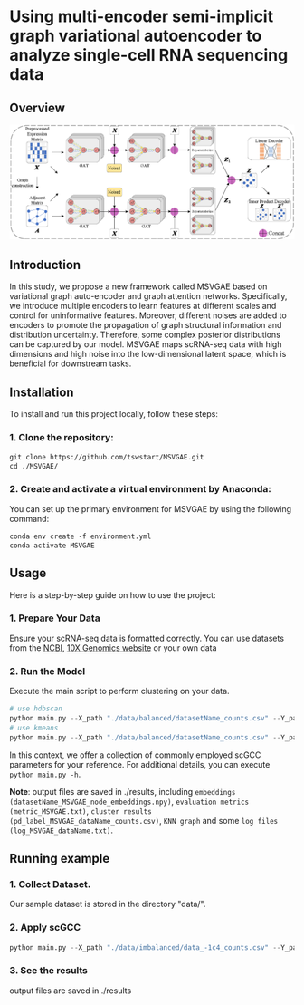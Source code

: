 # Using multi-encoder semi-implicit graph variational autoencoder to analyze single-cell RNA sequencing data

## Overview

![](model.png)

## Introduction

In this study, we propose a new framework called MSVGAE based on variational graph auto-encoder and graph attention networks. Specifically, we introduce multiple encoders to learn features at different scales and control for uninformative features. Moreover, different noises are added to encoders to promote the propagation of graph structural information and distribution uncertainty. Therefore, some complex posterior distributions can be captured by our model. MSVGAE maps scRNA-seq data with high dimensions and high noise into the low-dimensional latent space, which is beneficial for downstream tasks.

## Installation

To install and run this project locally, follow these steps:

### 1. Clone the repository:

```
git clone https://github.com/tswstart/MSVGAE.git
cd ./MSVGAE/
```

### 2. Create and activate a virtual environment by Anaconda:

You can set up the primary environment for MSVGAE by using the following command:

```
conda env create -f environment.yml
conda activate MSVGAE
```

## Usage
Here is a step-by-step guide on how to use the project:
### 1. Prepare Your Data

Ensure your scRNA-seq data is formatted correctly. You can use datasets from the [NCBI](https://www.ncbi.nlm.nih.gov/), [10X Genomics website](https://www.10xgenomics.com/) or your own data

### 2. **Run the Model**

 Execute the main script to perform clustering on your data.

```python
# use hdbscan
python main.py --X_path "./data/balanced/datasetName_counts.csv" --Y_path "./data/balanced/datasetName_labels.csv" --preprocess --save_graph --hdbscan --GAT
# use kmeans
python main.py --X_path "./data/balanced/datasetName_counts.csv" --Y_path "./data/balanced/datasetName_labels.csv" --preprocess --save_graph --kmeans --GAT
```

In this context, we offer a collection of commonly employed scGCC parameters for your reference. For additional details, you can execute `python main.py -h`.

**Note**: output files are saved in ./results, including `embeddings (datasetName_MSVGAE_node_embeddings.npy)`, `evaluation metrics (metric_MSVGAE.txt)`, `cluster results (pd_label_MSVGAE_dataName_counts.csv)`, `KNN graph` and some `log files (log_MSVGAE_dataName.txt)`.

## Running example

### 1. Collect Dataset.

Our sample dataset is stored in the directory "data/".

### 2. Apply scGCC

```python
python main.py --X_path "./data/imbalanced/data_-1c4_counts.csv" --Y_path "./data/imbalanced/data_-1c4_labels.csv" --preprocess --save_graph --hdbscan --GAT
```

### 3. See the results

output files are saved in ./results
